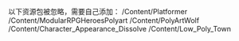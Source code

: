 以下资源包被忽略，需要自己添加：
/Content/Platformer
/Content/ModularRPGHeroesPolyart
/Content/PolyArtWolf
/Content/Character_Appearance_Dissolve
/Content/Low_Poly_Town




